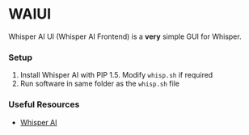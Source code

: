 # WAIUI

Whisper AI UI (Whisper AI Frontend) is a **very** simple GUI for Whisper.

### Setup

1. Install Whisper AI with PIP
   1.5. Modify `whisp.sh` if required
2. Run software in same folder as the `whisp.sh` file

### Useful Resources

- [Whisper AI](https://github.com/openai/whisper)

